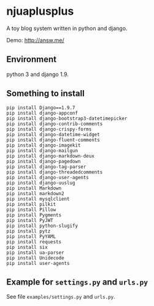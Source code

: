 njuaplusplus
==========

A toy blog system written in python and django.

Demo: <http://answ.me/>

## Environment

python 3 and django 1.9.

## Something to install

    pip install Django==1.9.7
    pip install django-appconf
    pip install django-bootstrap3-datetimepicker
    pip install django-contrib-comments
    pip install django-crispy-forms
    pip install django-datetime-widget
    pip install django-fluent-comments
    pip install django-imagekit
    pip install django-mailgun
    pip install django-markdown-deux
    pip install django-pagedown
    pip install django-tag-parser
    pip install django-threadedcomments
    pip install django-user-agents
    pip install django-uuslug
    pip install Markdown
    pip install markdown2
    pip install mysqlclient
    pip install pilkit
    pip install Pillow
    pip install Pygments
    pip install PyJWT
    pip install python-slugify
    pip install pytz
    pip install PyYAML
    pip install requests
    pip install six
    pip install ua-parser
    pip install Unidecode
    pip install user-agents

## Example for `settings.py` and `urls.py`

See file `examples/settings.py` and `urls.py`.
